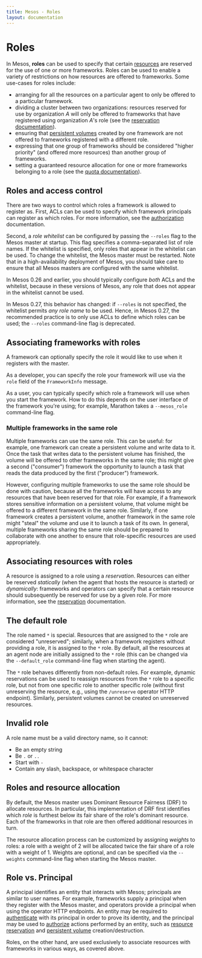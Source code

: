 ```yaml
---
title: Mesos - Roles
layout: documentation
---
```


# Roles

In Mesos, __roles__ can be used to specify that certain
[resources](attributes-resources.md) are reserved for the use of one or more
frameworks. Roles can be used to enable a variety of restrictions on how
resources are offered to frameworks. Some use-cases for roles include:

* arranging for all the resources on a particular agent to only be offered to a
  particular framework.
* dividing a cluster between two organizations: resources reserved for use by
  organization _A_ will only be offered to frameworks that have registered
  using organization _A_'s role (see the
  [reservation documentation](reservation.md)).
* ensuring that [persistent volumes](persistent-volume.md) created by one
  framework are not offered to frameworks registered with a different role.
* expressing that one group of frameworks should be considered "higher priority"
  (and offered more resources) than another group of frameworks.
* setting a guaranteed resource allocation for one or more frameworks belonging
  to a role (see the [quota documentation](quota.md)).


## Roles and access control

There are two ways to control which roles a framework is allowed to register
as. First, ACLs can be used to specify which framework principals can register
as which roles. For more information, see the [authorization](authorization.md)
documentation.

Second, a _role whitelist_ can be configured by passing the `--roles` flag to
the Mesos master at startup. This flag specifies a comma-separated list of role
names. If the whitelist is specified, only roles that appear in the whitelist
can be used. To change the whitelist, the Mesos master must be restarted. Note
that in a high-availability deployment of Mesos, you should take care to ensure
that all Mesos masters are configured with the same whitelist.

In Mesos 0.26 and earlier, you should typically configure _both_ ACLs and the
whitelist, because in these versions of Mesos, any role that does not appear in
the whitelist cannot be used.

In Mesos 0.27, this behavior has changed: if `--roles` is not specified, the
whitelist permits _any role name_ to be used. Hence, in Mesos 0.27, the
recommended practice is to only use ACLs to define which roles can be used; the
`--roles` command-line flag is deprecated.

## Associating frameworks with roles

A framework can optionally specify the role it would like to use when it
registers with the master.

As a developer, you can specify the role your framework will use via the `role`
field of the `FrameworkInfo` message.

As a user, you can typically specify which role a framework will use when you
start the framework. How to do this depends on the user interface of the
framework you're using; for example, Marathon takes a `--mesos_role`
command-line flag.

<a id="roles-multiple-frameworks"></a>
### Multiple frameworks in the same role

Multiple frameworks can use the same role. This can be useful: for example, one
framework can create a persistent volume and write data to it. Once the task
that writes data to the persistent volume has finished, the volume will be
offered to other frameworks in the same role; this might give a second
("consumer") framework the opportunity to launch a task that reads the data
produced by the first ("producer") framework.

However, configuring multiple frameworks to use the same role should be done
with caution, because all the frameworks will have access to any resources that
have been reserved for that role. For example, if a framework stores sensitive
information on a persistent volume, that volume might be offered to a different
framework in the same role. Similarly, if one framework creates a persistent
volume, another framework in the same role might "steal" the volume and use it
to launch a task of its own. In general, multiple frameworks sharing the same
role should be prepared to collaborate with one another to ensure that
role-specific resources are used appropriately.

## Associating resources with roles

A resource is assigned to a role using a _reservation_. Resources can either be
reserved _statically_ (when the agent that hosts the resource is started) or
_dynamically_: frameworks and operators can specify that a certain resource
should subsequently be reserved for use by a given role. For more information,
see the [reservation](reservation.md) documentation.

## The default role

The role named `*` is special. Resources that are assigned to the `*` role are
considered "unreserved"; similarly, when a framework registers without providing
a role, it is assigned to the `*` role. By default, all the resources at an
agent node are initially assigned to the `*` role (this can be changed via the
`--default_role` command-line flag when starting the agent).

The `*` role behaves differently from non-default roles. For example, dynamic
reservations can be used to reassign resources from the `*` role to a specific
role, but not from one specific role to another specific role (without first
unreserving the resource, e.g., using the `/unreserve` operator HTTP
endpoint). Similarly, persistent volumes cannot be created on unreserved
resources.

## Invalid role

A role name must be a valid directory name, so it cannot:

* Be an empty string
* Be `.` or `..`
* Start with `-`
* Contain any slash, backspace, or whitespace character

## Roles and resource allocation

By default, the Mesos master uses Dominant Resource Fairness (DRF) to allocate
resources. In particular, this implementation of DRF first identifies which
_role_ is furthest below its fair share of the role's dominant resource. Each of
the frameworks in that role are then offered additional resources in turn.

The resource allocation process can be customized by assigning _weights_ to
roles: a role with a weight of 2 will be allocated twice the fair share of a
role with a weight of 1. Weights are optional, and can be specified via the
`--weights` command-line flag when starting the Mesos master.


## Role vs. Principal

A principal identifies an entity that interacts with Mesos; principals are
similar to user names. For example, frameworks supply a principal when they
register with the Mesos master, and operators provide a principal when using the
operator HTTP endpoints. An entity may be required to
[authenticate](authentication.md) with its principal in order to prove its
identity, and the principal may be used to [authorize](authorization.md) actions
performed by an entity, such as [resource reservation](reservation.md) and
[persistent volume](persistent-volume.md) creation/destruction.

Roles, on the other hand, are used exclusively to associate resources with
frameworks in various ways, as covered above.
